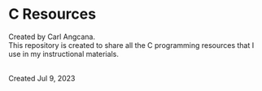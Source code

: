 # C Resources

Created by Carl Angcana. <br />
This repository is created to share all the C programming resources that I use in my instructional materials. <br /><br />

Created Jul 9, 2023

